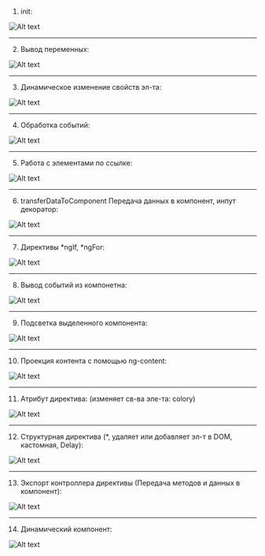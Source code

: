 1. <a name="init"></a>init:

![Alt text][def]

[def]: readmeAssets/init.png

---

2. <a name="intropolation"></a>Вывод переменных:

![Alt text][def2]

[def2]: readmeAssets/intropolation.png

---

3. <a name="compDynamicProperty"></a>Динамическое изменение свойств эл-та:

![Alt text][def3]

[def3]: readmeAssets/compDynamicProperty.png

---

4. <a name="eventHandling"></a> Обработка событий:

![Alt text][def4]

[def4]: readmeAssets/eventHandling.png

---

5. <a name="workWithElemByRef"></a> Работа с элементами по ссылке:

![Alt text][def5]

[def5]: readmeAssets/workWithElemByRef.png

---

6. <a name="">transferDataToComponent</a> Передача данных в компонент, инпут декоратор:

![Alt text][def6]

[def6]: readmeAssets/transferDataToComponent.png

---

7. <a name="ngIf&ngForDirectives"></a> Директивы *ngIf, *ngFor:

![Alt text][def7]

[def7]: readmeAssets/ngIf&ngForDirectives.png

---

8. <a name="outputEventsFromComp"></a> Вывод событий из компонетна:

![Alt text][def8]

[def8]: readmeAssets/outputEventsFromComp.png

---

9. <a name="highlightSelectedValue"></a> Подсветка выделенного компонента:

![Alt text](readmeAssets/highlightSelectedValue.png)

---

10. <a name="contentProjection"></a> Проекция контента с помощью ng-content:

![Alt text][def9]

[def9]: readmeAssets/contentProjection.png

---

11. <a name="attributeDirective"></a> Атрибут директива: (изменяет св-ва эле-та: colory)

![Alt text][def10]

[def10]: readmeAssets/attributeDirective.png

---

12. <a name="customDirective"></a> Структурная директива (\*, удаляет или добавляет эл-т в DOM, кастомная, Delay):

![Alt text][def11]

[def11]: readmeAssets/customDirective.png

---

13. <a name="directiveControllerExport"></a> Экспорт контроллера директивы (Передача методов и данных в компонент):

![Alt text][def12]

[def12]: readmeAssets/directiveControllerExport.png

---

14. <a name="dynamicComponent"></a> Динамический компонент:

![Alt text][def12]

[def12]: readmeAssets/dynamicComponent.png
